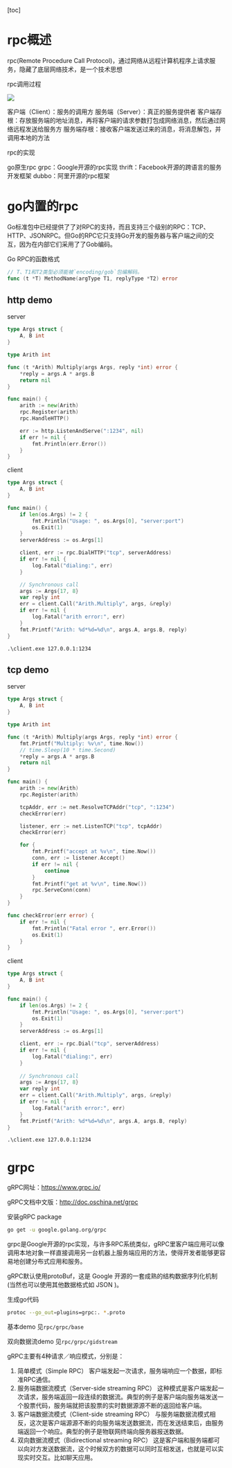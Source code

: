 [toc]



# rpc概述

rpc(Remote Procedure Call Protocol)，通过网络从远程计算机程序上请求服务，隐藏了底层网络技术，是一个技术思想



rpc调用过程

![](https://cdn.jsdelivr.net/gh/eaok/img/micro/rpc.png)

客户端（Client）：服务的调用方
服务端（Server）：真正的服务提供者
客户端存根：存放服务端的地址消息，再将客户端的请求参数打包成网络消息，然后通过网络远程发送给服务方
服务端存根：接收客户端发送过来的消息，将消息解包，并调用本地的方法



rpc的实现

go原生rpc
grpc：Google开源的rpc实现
thrift：Facebook开源的跨语言的服务开发框架
dubbo：阿里开源的rpc框架



# go内置的rpc

Go标准包中已经提供了了对RPC的支持，而且支持三个级别的RPC：TCP、HTTP、JSONRPC。但Go的RPC它只支持Go开发的服务器与客户端之间的交互，因为在内部它们采用了了Gob编码。



Go RPC的函数格式

```go
// T、T1和T2类型必须能被`encoding/gob`包编解码。
func (t *T) MethodName(argType T1, replyType *T2) error 
```



## http demo

server

```go
type Args struct {
	A, B int
}

type Arith int

func (t *Arith) Multiply(args Args, reply *int) error {
	*reply = args.A * args.B
	return nil
}

func main() {
	arith := new(Arith)
	rpc.Register(arith)
	rpc.HandleHTTP()

	err := http.ListenAndServe(":1234", nil)
	if err != nil {
		fmt.Println(err.Error())
	}
}
```

client

```go
type Args struct {
	A, B int
}

func main() {
	if len(os.Args) != 2 {
		fmt.Println("Usage: ", os.Args[0], "server:port")
		os.Exit(1)
	}
	serverAddress := os.Args[1]

	client, err := rpc.DialHTTP("tcp", serverAddress)
	if err != nil {
		log.Fatal("dialing:", err)
	}

	// Synchronous call
	args := Args{17, 8}
	var reply int
	err = client.Call("Arith.Multiply", args, &reply)
	if err != nil {
		log.Fatal("arith error:", err)
	}
	fmt.Printf("Arith: %d*%d=%d\n", args.A, args.B, reply)
}
```

```
.\client.exe 127.0.0.1:1234
```



## tcp demo

server

```go
type Args struct {
	A, B int
}

type Arith int

func (t *Arith) Multiply(args Args, reply *int) error {
	fmt.Printf("Multiply: %v\n", time.Now())
	// time.Sleep(10 * time.Second)
	*reply = args.A * args.B
	return nil
}

func main() {
	arith := new(Arith)
	rpc.Register(arith)

	tcpAddr, err := net.ResolveTCPAddr("tcp", ":1234")
	checkError(err)

	listener, err := net.ListenTCP("tcp", tcpAddr)
	checkError(err)

	for {
		fmt.Printf("accept at %v\n", time.Now())
		conn, err := listener.Accept()
		if err != nil {
			continue
		}
		fmt.Printf("get at %v\n", time.Now())
		rpc.ServeConn(conn)
	}
}

func checkError(err error) {
	if err != nil {
		fmt.Println("Fatal error ", err.Error())
		os.Exit(1)
	}
}
```

client

```go
type Args struct {
	A, B int
}

func main() {
	if len(os.Args) != 2 {
		fmt.Println("Usage: ", os.Args[0], "server:port")
		os.Exit(1)
	}
	serverAddress := os.Args[1]

	client, err := rpc.Dial("tcp", serverAddress)
	if err != nil {
		log.Fatal("dialing:", err)
	}
    
	// Synchronous call
	args := Args{17, 8}
	var reply int
	err = client.Call("Arith.Multiply", args, &reply)
	if err != nil {
		log.Fatal("arith error:", err)
	}
	fmt.Printf("Arith: %d*%d=%d\n", args.A, args.B, reply)
}
```

```
.\client.exe 127.0.0.1:1234
```







# grpc

gRPC网址：https://www.grpc.io/

gRPC文档中文版：http://doc.oschina.net/grpc

安装gRPC package

```bash
go get -u google.golang.org/grpc
```



grpc是Google开源的rpc实现，与许多RPC系统类似，gRPC里客户端应用可以像调用本地对象一样直接调用另一台机器上服务端应用的方法，使得开发者能够更容易地创建分布式应用和服务。

gRPC默认使用protoBuf，这是 Google 开源的一套成熟的结构数据序列化机制(当然也可以使用其他数据格式如 JSON )。



生成go代码

```bash
protoc --go_out=plugins=grpc:. *.proto
```



基本demo	见`rpc/grpc/base`

双向数据流demo	见`rpc/grpc/gidstream`





gRPC主要有4种请求／响应模式，分别是：
1. 简单模式（Simple RPC）
客户端发起一次请求，服务端响应一个数据，即标准RPC通信。
2. 服务端数据流模式（Server-side streaming RPC）
这种模式是客户端发起一次请求，服务端返回一段连续的数据流。典型的例子是客户端向服务端发送一个股票代码，服务端就把该股票的实时数据源源不断的返回给客户端。
3. 客户端数据流模式（Client-side streaming RPC）
与服务端数据流模式相反，这次是客户端源源不断的向服务端发送数据流，而在发送结束后，由服务端返回一个响应。典型的例子是物联网终端向服务器报送数据。
4. 双向数据流模式（Bidirectional streaming RPC）
这是客户端和服务端都可以向对方发送数据流，这个时候双方的数据可以同时互相发送，也就是可以实现实时交互。比如聊天应用。